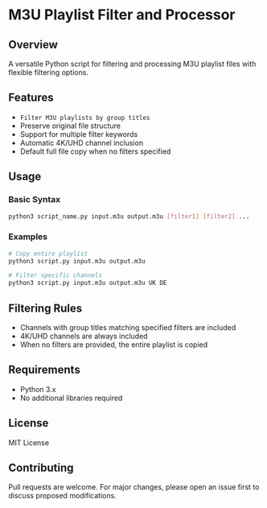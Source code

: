 # M3U Playlist Filter and Processor

## Overview
A versatile Python script for filtering and processing M3U playlist files with flexible filtering options.

## Features
- `Filter M3U playlists by group titles`
- Preserve original file structure
- Support for multiple filter keywords
- Automatic 4K/UHD channel inclusion
- Default full file copy when no filters specified

## Usage

### Basic Syntax
```bash
python3 script_name.py input.m3u output.m3u [filter1] [filter2] ...
```

### Examples
```bash
# Copy entire playlist
python3 script.py input.m3u output.m3u

# Filter specific channels
python3 script.py input.m3u output.m3u UK DE
```

## Filtering Rules
- Channels with group titles matching specified filters are included
- 4K/UHD channels are always included
- When no filters are provided, the entire playlist is copied

## Requirements
- Python 3.x
- No additional libraries required

## License
MIT License

## Contributing
Pull requests are welcome. For major changes, please open an issue first to discuss proposed modifications.

